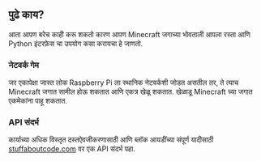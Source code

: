 ## पुढे काय?

आता आपण बरेच काही करू शकतो कारण आपण Minecraft जगाच्या भोवताली आपला रस्ता आणि Python इंटरफ़ेस चा उपयोग कसा करायचा हे जाणतो.

### नेटवर्क गेम

जर एकापेक्षा जास्त लोक Raspberry Pi ला स्थानिक नेटवर्कशी जोडत असतील तर, ते त्याच Minecraft जगात सामील होऊ शकतात आणि एकत्र खेळू शकतात. खेळाडू Minecraft च्या जगात एकमेकांना पाहू शकतात.

### API संदर्भ

कार्याच्या अधिक विस्तृत दस्तऐवजीकरणासाठी आणि ब्लॉक आयडींच्या संपूर्ण यादीसाठी [stuffaboutcode.com](http://www.stuffaboutcode.com/p/minecraft-api-reference.html) वर एक API संदर्भ पहा.